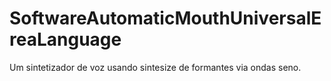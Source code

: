# SoftwareAutomaticMouthUniversalEreaLanguage
Um sintetizador de voz usando sintesize de formantes via ondas seno.
